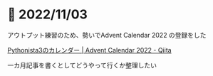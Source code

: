 # 📝 2022/11/03

アウトプット練習のため、勢いでAdvent Calendar 2022 の登録をした

[Pythonista3のカレンダー | Advent Calendar 2022 - Qiita](https://qiita.com/advent-calendar/2022/pythonista3)

一カ月記事を書くとしてどうやって行くか整理したい
